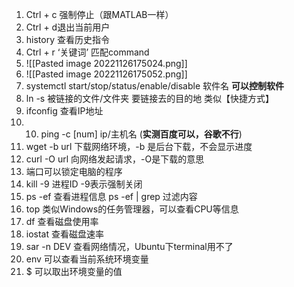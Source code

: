 1. Ctrl + c 强制停止（跟MATLAB一样）
2. Ctrl + d退出当前用户
3.  history 查看历史指令
4. Ctrl + r ‘关键词’ 匹配command
5. ![[Pasted image 20221126175024.png]]
6. ![[Pasted image 20221126175052.png]]
7. systemctl start/stop/status/enable/disable 软件名 **可以控制软件**
8.  ln -s 被链接的文件/文件夹 要链接去的目的地  类似【快捷方式】
9. ifconfig 查看IP地址
10. 10. ping -c [num] ip/主机名 (**实测百度可以，谷歌不行**)
11. wget -b url 下载网络环境，-b 是后台下载，不会显示进度
12. curl -O url 向网络发起请求，-O是下载的意思
13. 端口可以锁定电脑的程序
14. kill -9 进程ID -9表示强制关闭
15. ps -ef 查看进程信息   ps -ef | grep 过滤内容
16. top 类似Windows的任务管理器，可以查看CPU等信息
17. df 查看磁盘使用率
18. iostat 查看磁盘速率
19. sar -n DEV 查看网络情况，Ubuntu下terminal用不了
20. env 可以查看当前系统环境变量
21. $ 可以取出环境变量的值
